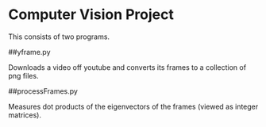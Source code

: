 # Computer Vision Project

This consists of two programs.

##yframe.py

Downloads a video off youtube and converts its frames to a collection of png files.

##processFrames.py

Measures dot products of the eigenvectors of the frames (viewed as integer matrices).
